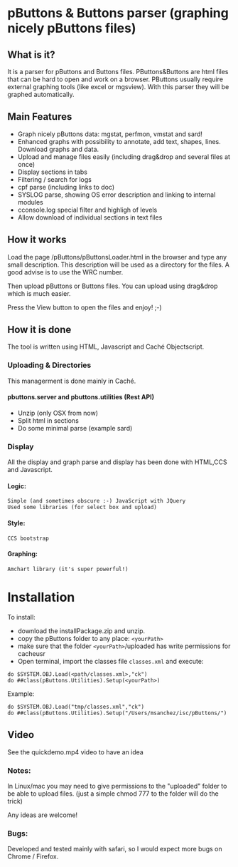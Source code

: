 # pButtons & Buttons parser (graphing nicely pButtons files)

## What is it? 
It is a parser for pButtons and Buttons files. PButtons&Buttons are html files that can be hard to open and work on a browser. 
PButtons usually require external graphing tools (like excel or mgsview). With this parser they will be graphed automatically. 

## Main Features
* Graph nicely pButtons data: mgstat, perfmon, vmstat and sard!
* Enhanced graphs with possibility to annotate, add text, shapes, lines. Download graphs and data.
* Upload and manage files easily (including drag&drop and several files at once)
* Display sections in tabs
* Filtering / search for logs
* cpf parse (including links to doc)
* SYSLOG parse, showing OS error description and linking to internal modules
* cconsole.log special filter and highligh of levels
* Allow download of individual sections in text files

## How it works
Load the page /pButtons/pButtonsLoader.html in the browser and type any small description. This description will be used as a directory for the files. A good advise is to use the WRC number.

Then upload pButtons or Buttons files. You can upload using drag&drop which is much easier. 

Press the View button to open the files and enjoy! ;-)

## How it is done
The tool is written using HTML, Javascript and Caché Objectscript. 

### Uploading & Directories 
 This managerment is done mainly in Caché. 
#### pbuttons.server and pbuttons.utilities (Rest API)
* Unzip (only OSX from now) 
* Split html in sections
* Do some minimal parse (example sard)

### Display
All the display and graph parse and display has been done with HTML,CCS and Javascript.
#### Logic:
    Simple (and sometimes obscure :-) JavaScript with JQuery
    Used some libraries (for select box and upload)
#### Style:
    CCS bootstrap 
#### Graphing: 
    Amchart library (it's super powerful!)

# Installation 

To install:
- download the installPackage.zip and unzip.
- copy the pButtons folder to any place: ```<yourPath>```
- make sure that the folder ```<yourPath>```/uploaded has write permissions for cacheusr
- Open terminal, import the classes file ```classes.xml``` and execute:

```
do $SYSTEM.OBJ.Load(<path/classes.xml>,"ck")
do ##class(pButtons.Utilities).Setup(<yourPath>)
```

Example: 

```
do $SYSTEM.OBJ.Load("tmp/classes.xml","ck")
do ##class(pButtons.Utilities).Setup("/Users/msanchez/isc/pButtons/")
```

## Video
See the quickdemo.mp4 video to have an idea 


### Notes: 
 In Linux/mac you may need to give permissions to the "uploaded" folder to be able to upload files. 
(just a simple chmod 777 to the folder will do the trick)

Any ideas are welcome!

### Bugs: 
 Developed and tested mainly with safari, so I would expect more bugs on Chrome / Firefox.  
 
